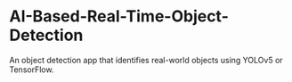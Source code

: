 # AI-Based-Real-Time-Object-Detection
An object detection app that identifies real-world objects using YOLOv5 or TensorFlow.
